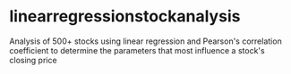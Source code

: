 # linearregressionstockanalysis
Analysis of 500+ stocks using linear regression and Pearson's correlation coefficient to determine the parameters that most influence a stock's closing price
